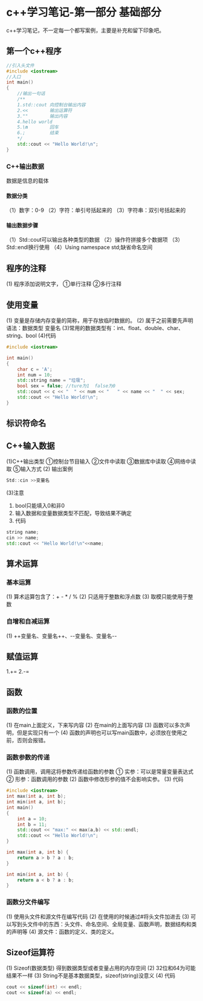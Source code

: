 # c++学习笔记-第一部分 基础部分

c++学习笔记，不一定每一个都写案例，主要是补充和留下印象吧。

## 	第一个c++程序

```c++
//引入头文件
#include <iostream>
//入口
int main()
{
    //输出一句话
    /**
    1.std::cout 向控制台输出内容
    2.<<        输出运算符
    3.""        输出内容
    4.hello world 
    5.\n        回车
    6.;         结束
    */
    std::cout << "Hello World!\n";
}
```

### C++输出数据

数据是信息的载体

#### 数据分类

（1）数字：0-9
（2）字符：单引号括起来的
（3）字符串：双引号括起来的

#### 输出数据步骤

（1）Std::cout可以输出各种类型的数据
（2）操作符拼接多个数据项
（3）Std::endl换行使用
（4）Using namespace std;缺省命名空间

## 程序的注释

(1)	程序添加说明文字，
①单行注释
②多行注释

## 	使用变量

(1)	变量是存储内存变量的简称，用于存放临时数据的。
(2)	属于之前需要先声明
语法：数据类型  变量名
(3)常用的数据类型有：int、float、double、char、string、bool
(4)代码
```c++
#include <iostream>

int main()
{
    char c = 'A';
    int num = 10;
    std::string name = "垃圾";
    bool sex = false; //ture为1  false为0
    std::cout << c << "  " << num << "   " << name << "  " << sex;
    std::cout << "Hello World!\n";
}
```

## 标识符命名


## C++输入数据

(1)C++输出类型
①控制台节目输入
②文件中读取
③数据库中读取
④网络中读取
⑤输入方式
(2)	输出案例
```c++
Std::cin >>变量名
```
(3)注意

1)	bool只能填入0和非0
2)	输入数据和变量数据类型不匹配，导致结果不确定
3)	代码
```c++
string name;
cin >> name;
std::cout << "Hello World!\n"<<name;
```

## 算术运算

### 基本运算

(1)	算术运算包含了：+ - * / %
(2)	只适用于整数和浮点数
(3)	取模只能使用于整数

### 自增和自减运算

(1)	++变量名、变量名++、--变量名、变量名--

## 赋值运算

1.+=
2.-=

## 函数

### 函数的位置

(1)	在main上面定义，下来写内容
(2)	在main的上面写内容
(3)	函数可以多次声明，但是实现只有一个
(4)	函数的声明也可以写main函数中，必须放在使用之前，否则会报错。

### 函数参数的传递

(1)	函数调用，调用这将参数传递给函数的参数
①	实参：可以是常量变量表达式
②	形参：函数调用的参数
(2)	函数中修改形参的值不会影响实参。
(3)	代码

```c++
#include <iostream>
int max(int a, int b);
int min(int a, int b);
int main()
{
    int a = 10;
    int b = 11;
    std::cout << "max:" << max(a,b) << std::endl;
    std::cout << "Hello World!\n";
}

int max(int a, int b) {
    return a > b ? a : b;
}

int min(int a, int b) {
    return a < b ? a : b;
}
```

###	函数分文件编写

(1)	使用头文件和源文件在编写代码
(2)	在使用的时候通过#将头文件加进去
(3)	可以写到头文件中的东西：头文件、命名空间、全局变量、函数声明，数据结构和类的声明等
(4)	源文件：函数的定义、类的定义。

## Sizeof运算符

(1)	Sizeof(数据类型) 得到数据类型或者变量占用的内存空间
(2)	32位和64为可能结果不一样
(3)	String不是基本数据类型，sizeof(string)没意义
(4)	代码
```c++
cout << sizeof(int) << endl;
cout << sizeof(a) << endl;
```


